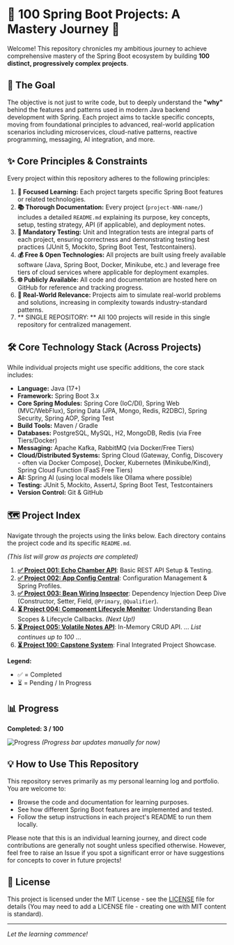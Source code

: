 # 🚀 100 Spring Boot Projects: A Mastery Journey 🚀

Welcome! This repository chronicles my ambitious journey to achieve comprehensive mastery of the Spring Boot ecosystem by building **100 distinct, progressively complex projects**.

## 🌱 The Goal

The objective is not just to write code, but to deeply understand the **"why"** behind the features and patterns used in modern Java backend development with Spring. Each project aims to tackle specific concepts, moving from foundational principles to advanced, real-world application scenarios including microservices, cloud-native patterns, reactive programming, messaging, AI integration, and more.

## ✨ Core Principles & Constraints

Every project within this repository adheres to the following principles:

1.  **🎯 Focused Learning:** Each project targets specific Spring Boot features or related technologies.
2.  **📚 Thorough Documentation:** Every project (`project-NNN-name/`) includes a detailed `README.md` explaining its purpose, key concepts, setup, testing strategy, API (if applicable), and deployment notes.
3.  **🧪 Mandatory Testing:** Unit and Integration tests are integral parts of each project, ensuring correctness and demonstrating testing best practices (JUnit 5, Mockito, Spring Boot Test, Testcontainers).
4.  **💰 Free & Open Technologies:** All projects are built using freely available software (Java, Spring Boot, Docker, Minikube, etc.) and leverage free tiers of cloud services where applicable for deployment examples.
5.  **🌐 Publicly Available:** All code and documentation are hosted here on GitHub for reference and tracking progress.
6.  **🏢 Real-World Relevance:** Projects aim to simulate real-world problems and solutions, increasing in complexity towards industry-standard patterns.
7.  ** SINGLE REPOSITORY: ** All 100 projects will reside in this single repository for centralized management.

## 🛠️ Core Technology Stack (Across Projects)

While individual projects might use specific additions, the core stack includes:

*   **Language:** Java (17+)
*   **Framework:** Spring Boot 3.x
*   **Core Spring Modules:** Spring Core (IoC/DI), Spring Web (MVC/WebFlux), Spring Data (JPA, Mongo, Redis, R2DBC), Spring Security, Spring AOP, Spring Test
*   **Build Tools:** Maven / Gradle
*   **Databases:** PostgreSQL, MySQL, H2, MongoDB, Redis (via Free Tiers/Docker)
*   **Messaging:** Apache Kafka, RabbitMQ (via Docker/Free Tiers)
*   **Cloud/Distributed Systems:** Spring Cloud (Gateway, Config, Discovery - often via Docker Compose), Docker, Kubernetes (Minikube/Kind), Spring Cloud Function (FaaS Free Tiers)
*   **AI:** Spring AI (using local models like Ollama where possible)
*   **Testing:** JUnit 5, Mockito, AssertJ, Spring Boot Test, Testcontainers
*   **Version Control:** Git & GitHub

## 🗺️ Project Index

Navigate through the projects using the links below. Each directory contains the project code and its specific `README.md`.

*(This list will grow as projects are completed)*

1.  **[✅ Project 001: Echo Chamber API](./project-001-echo-api/)**: Basic REST API Setup & Testing.
2.  **[✅ Project 002: App Config Central](./project-002-app-config-central/)**: Configuration Management & Spring Profiles.
3.  **[✅ Project 003: Bean Wiring Inspector](./project-003-bean-wiring-inspector/)**: Dependency Injection Deep Dive (Constructor, Setter, Field, `@Primary`, `@Qualifier`).
4.  **[⏳ Project 004: Component Lifecycle Monitor](./project-004-component-lifecycle-monitor/)**: Understanding Bean Scopes & Lifecycle Callbacks. *(Next Up!)*
5.  **[⏳ Project 005: Volatile Notes API](./project-005-volatile-notes-api/)**: In-Memory CRUD API.
    ... *List continues up to 100* ...
100. **[⏳ Project 100: Capstone System](./project-100-capstone-system/)**: Final Integrated Project Showcase.

**Legend:**
*   ✅ = Completed
*   ⏳ = Pending / In Progress

## 📊 Progress

**Completed: 3 / 100**

![Progress](https://progress-bar.dev/3/?scale=100&width=500&color=brightgreen&label=Completed)
*(Progress bar updates manually for now)*

## 💡 How to Use This Repository

This repository serves primarily as my personal learning log and portfolio. You are welcome to:

*   Browse the code and documentation for learning purposes.
*   See how different Spring Boot features are implemented and tested.
*   Follow the setup instructions in each project's README to run them locally.

Please note that this is an individual learning journey, and direct code contributions are generally not sought unless specified otherwise. However, feel free to raise an Issue if you spot a significant error or have suggestions for concepts to cover in future projects!

## 📜 License

This project is licensed under the MIT License - see the [LICENSE](LICENSE) file for details (You may need to add a LICENSE file - creating one with MIT content is standard).

---

*Let the learning commence!*
